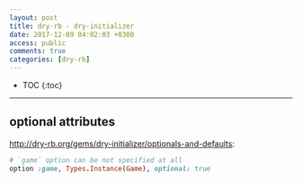 ```yaml
---
layout: post
title: dry-rb - dry-initializer
date: 2017-12-09 04:02:03 +0300
access: public
comments: true
categories: [dry-rb]
---
```


<!-- more -->

* TOC
{:toc}
<hr>

optional attributes
-------------------

<http://dry-rb.org/gems/dry-initializer/optionals-and-defaults>:

```ruby
# `game` option can be not specified at all
option :game, Types.Instance(Game), optional: true
```
